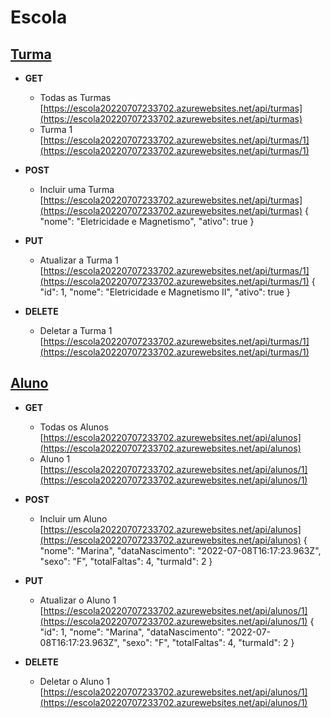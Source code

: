 # Escola

## [Turma](https://escola20220707233702.azurewebsites.net/api/turmas)
* **GET**
  - Todas as Turmas
    [https://escola20220707233702.azurewebsites.net/api/turmas](https://escola20220707233702.azurewebsites.net/api/turmas)
  - Turma 1
    [https://escola20220707233702.azurewebsites.net/api/turmas/1](https://escola20220707233702.azurewebsites.net/api/turmas/1)

* **POST**
  - Incluir uma Turma
    [https://escola20220707233702.azurewebsites.net/api/turmas](https://escola20220707233702.azurewebsites.net/api/turmas)
{
  "nome": "Eletricidade e Magnetismo",
  "ativo": true
}

* **PUT**
  - Atualizar a Turma 1
  [https://escola20220707233702.azurewebsites.net/api/turmas/1](https://escola20220707233702.azurewebsites.net/api/turmas/1)
{
  "id": 1,
  "nome": "Eletricidade e Magnetismo II",
  "ativo": true
}

* **DELETE**
  - Deletar a Turma 1
    [https://escola20220707233702.azurewebsites.net/api/turmas/1](https://escola20220707233702.azurewebsites.net/api/turmas/1)

## [Aluno](https://escola20220707233702.azurewebsites.net/api/alunos/)
* **GET**
  - Todas os Alunos
    [https://escola20220707233702.azurewebsites.net/api/alunos](https://escola20220707233702.azurewebsites.net/api/alunos)
  - Aluno 1
    [https://escola20220707233702.azurewebsites.net/api/alunos/1](https://escola20220707233702.azurewebsites.net/api/alunos/1)

* **POST**
  - Incluir um Aluno
    [https://escola20220707233702.azurewebsites.net/api/alunos](https://escola20220707233702.azurewebsites.net/api/alunos)
{
  "nome": "Marina",
  "dataNascimento": "2022-07-08T16:17:23.963Z",
  "sexo": "F",
  "totalFaltas": 4,
  "turmaId": 2
}

* **PUT**
  - Atualizar o Aluno 1
  [https://escola20220707233702.azurewebsites.net/api/alunos/1](https://escola20220707233702.azurewebsites.net/api/alunos/1)
{
  "id": 1,
  "nome": "Marina",
  "dataNascimento": "2022-07-08T16:17:23.963Z",
  "sexo": "F",
  "totalFaltas": 4,
  "turmaId": 2
}

* **DELETE**
  - Deletar o Aluno 1
    [https://escola20220707233702.azurewebsites.net/api/alunos/1](https://escola20220707233702.azurewebsites.net/api/alunos/1)
